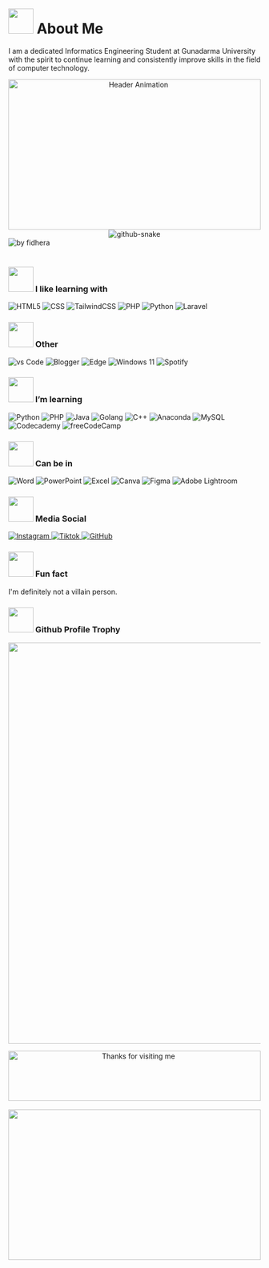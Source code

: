 #  <img src="https://media.giphy.com/media/n31H48lHjiTUk/giphy.gif?cid=ecf05e47djotj3zkwmmrl6q0ga4aksptpc3vu2umw86n47hv&ep=v1_stickers_search&rid=giphy.gif&ct=s" width="50"> About Me  
I am a dedicated Informatics Engineering Student at Gunadarma University with the spirit to continue learning and consistently improve skills in the field of computer technology.  

<div align="center">
  <img align="center" height="300px" width="100%" src="https://user-images.githubusercontent.com/22107794/139580686-887df369-edb8-4bc8-b607-4fbf6d7e4866.gif" alt="Header Animation" />
</div>  
<!-- <div align="center">
  <img align="center" height="300px" width="100%" src="https://media.giphy.com/media/cPxRDvlSj9QKA/giphy.gif?cid=ecf05e473kz1ysdexc2gddm21y05aw2rsih82p7rum2qh9em&ep=v1_gifs_related&rid=giphy.gif&ct=g" alt="Header Animation" />
</div>  ddddddddddddddddd
 -->

  <!-- snake graph -->
  <div align="center">
    <picture>
      <source media="(prefers-color-scheme: dark)" srcset="https://github.com/fatkhurrhn/fatkhurrhn/blob/main/github-contribution-grid-snake-dark.svg" />
      <source media="(prefers-color-scheme: light), (prefers-color-scheme: no-preference)" srcset="https://github.com/fatkhurrhn/fatkhurrhn/blob/main/github-contribution-grid-snake.svg" />
      <img src="https://github.com/fatkhurrhn/fatkhurrhn/blob/main/github-contribution-grid-snake.svg" alt="github-snake" />
    </picture>
  <!-- <h4> _generated with [Platane/snk](https://platane.me/snk/)_</h4> -->
  </div>
<div align="left"><img src="https://github-readme-activity-graph.vercel.app/graph?username=fidhera&theme=github-compact&radius=16" height="auto" alt="by fidhera"/></div>  



<br/>

### <img src="https://media0.giphy.com/media/v1.Y2lkPTc5MGI3NjExb25hamx1M2VsdmxtdnJkczR5MWw4bHl0aDZqa3lldXo5YTUzMXl5ZSZlcD12MV9pbnRlcm5hbF9naWZfYnlfaWQmY3Q9cw/YRMb6dd7zprS00JdGZ/giphy.gif" width="50"> I like learning with
<div display="flex">
  <img src="https://img.shields.io/badge/HTML-%23E34F26.svg?logo=html5&logoColor=white" alt="HTML5"/>
  <img src="https://img.shields.io/badge/CSS-1572B6?logo=css3&logoColor=fff" alt="CSS"/>
  <img src="https://img.shields.io/badge/Tailwind%20CSS-%2338B2AC.svg?logo=tailwind-css&logoColor=white" alt="TailwindCSS"/>
  <img src="https://img.shields.io/badge/php-%23777BB4.svg?&logo=php&logoColor=white" alt="PHP"/>
  <img src="https://img.shields.io/badge/Python-3776AB?logo=python&logoColor=fff" alt="Python"/>
  <img src="https://img.shields.io/badge/Laravel-%23FF2D20.svg?logo=laravel&logoColor=white" alt="Laravel"/>
</div>

### <img src="https://media0.giphy.com/media/v1.Y2lkPTc5MGI3NjExNTVqMHF0NmVnd2NwbzhoZXg4a2t5YW9vbmU0Ymk2NTlsdzR6bmlzZiZlcD12MV9pbnRlcm5hbF9naWZfYnlfaWQmY3Q9cw/rPeDAYP6E9nJoP4qMS/giphy.gif" width="50"> Other
<div display="flex">
  <img src="https://img.shields.io/badge/Visual%20Studio%20Code-0078d7.svg?logo=visual-studio-code&logoColor=white" alt="vs Code"/>
  <img src="https://img.shields.io/badge/Blogger-%23FF5722.svg?logo=blogger&logoColor=white" alt="Blogger"/>
  <img src="https://img.shields.io/badge/Edge-0078D7?logo=Microsoft-edge&logoColor=white" alt="Edge"/>
  <img src="https://img.shields.io/badge/Windows%2011-0078D4?logo=windows11&logoColor=fff" alt="Windows 11"/>
  <img src="https://img.shields.io/badge/Spotify-1ED760?logo=spotify&logoColor=white" alt="Spotify"/>
</div>

### <img src="https://media.giphy.com/media/ZxqYlvNlNjg4M/giphy.gif?cid=ecf05e47ph8pvskgpg7nl78t0uc5tuj8cs6nygkfm3q03xl6&ep=v1_stickers_search&rid=giphy.gif&ct=s" width="50"> I’m learning
<div display="flex">
  <img src="https://img.shields.io/badge/Python-3776AB?logo=python&logoColor=fff" alt="Python"/>
  <img src="https://img.shields.io/badge/php-%23777BB4.svg?&logo=php&logoColor=white" alt="PHP"/>
  <img src="https://img.shields.io/badge/Java-%23ED8B00.svg?logo=openjdk&logoColor=white" alt="Java"/>
  <img src="https://img.shields.io/badge/Go-%2300ADD8.svg?&logo=go&logoColor=white" alt="Golang"/>
  <img src="https://img.shields.io/badge/C++-%2300599C.svg?logo=c%2B%2B&logoColor=white" alt="C++"/>
  <img src="https://img.shields.io/badge/Anaconda-44A833?logo=anaconda&logoColor=fff" alt="Anaconda"/>
  <img src="https://img.shields.io/badge/MySQL-4479A1?logo=mysql&logoColor=fff" alt="MySQL"/>
  <img src="https://img.shields.io/badge/Codecademy-%2321759B.svg?logo=codecademy&logoColor=white" alt="Codecademy"/>
  <img src="https://img.shields.io/badge/freeCodeCamp-0A0A23?logo=freecodecamp&logoColor=fff" alt="freeCodeCamp"/>
</div>

### <img src="https://media.giphy.com/media/zm6mmD8MXIap7P6UML/giphy.gif?cid=ecf05e47bw6hsaj5363889k349khnj3u3l2xtm7f3e2o8ylk&ep=v1_stickers_search&rid=giphy.gif&ct=s" width="50"> Can be in

<div display="flex">
  <img src="https://img.shields.io/badge/Microsoft_Word-2B579A?logo=microsoft-word&logoColor=white" alt="Word"/>
  <img src="https://img.shields.io/badge/Microsoft_PowerPoint-B7472A?logo=microsoft-powerpoint&logoColor=white" alt="PowerPoint"/>
  <img src="https://img.shields.io/badge/Microsoft_Excel-217346?logo=microsoft-excel&logoColor=white" alt="Excel"/>
  <img src="https://img.shields.io/badge/Canva-%2300C4CC.svg?&logo=Canva&logoColor=white" alt="Canva"/>
  <img src="https://img.shields.io/badge/Figma-F24E1E?logo=figma&logoColor=white" alt="Figma"/>
  <img src="https://img.shields.io/badge/Adobe%20Lightroom-31A8FF?logo=Adobe%20Lightroom&logoColor=white" alt="Adobe Lightroom"/>
</div>

### <img src="https://media.giphy.com/media/vN1HW2LqrvscEntAeI/giphy.gif?cid=ecf05e47c1pt5c3y2myp1ou7krhp9dt1b3ah2ykoqfycsqs7&ep=v1_stickers_search&rid=giphy.gif&ct=s" width="50"> Media Social

<div display="flex">
  <a href="https://instagram.com/fidhera">
    <img src="https://img.shields.io/badge/Instagram-%23E4405F.svg?logo=Instagram&logoColor=white" alt="Instagram"/>
  </a>
  <a href="https://tiktok.com/@fidhera">
    <img src="https://img.shields.io/badge/TikTok-black?logo=tiktok&logoColor=white" alt="Tiktok"/>
  </a>
  <a href="https://github.com/fidhera">
    <img src="https://img.shields.io/badge/GitHub-%23121011.svg?logo=github&logoColor=white" alt="GitHub"/>
  </a>
</div>

### <img src="https://media.giphy.com/media/cixPj5jdHWjZk9l5Xd/giphy.gif?cid=ecf05e47xrz76u3kzcm3lsrhmq32xv83r1nwr3osvs8slcfk&ep=v1_stickers_search&rid=giphy.gif&ct=s" width="50"> Fun fact
I'm definitely not a villain person.

<h3> <img src="https://media.giphy.com/media/en5ORzU8uUSIsvElWr/giphy.gif?cid=790b76116k9in1cp3cntzsscwvezsm1brmomhsuki28njvoo&ep=v1_stickers_search&rid=giphy.gif&ct=s" width="50"> Github Profile Trophy</h3>
<p align="center">
<a href="https://github.com/fidhera">
<!--  <img width=800 src="https://github-profile-trophy.vercel.app/?username=fidhera&column=8&theme=gruvbox&no-frame=true"/> -->
  <img width=800 src="https://github-profile-trophy.vercel.app/?username=fidhera&theme=matrix"/>
</a>
  </p>

<div align="center">

<img height="100px" alt="Thanks for visiting me" width="100%" src="https://raw.githubusercontent.com/BrunnerLivio/brunnerlivio/master/images/marquee.svg" />
<!--
**codewithbernard/codewithbernard** is a ✨ _special_ ✨ repository because its `README.md` (this file) appears on your GitHub profile.

Here are some ideas to get you started:

-
-
- 👯 I’m looking to collaborate on ...
- 💬 Ask me about ...
  -->
  <!-- snake graph -->
   <!--
  <div align="center">
    <picture>
      <source media="(prefers-color-scheme: dark)" srcset="https://github.com/fatkhurrhn/fatkhurrhn/blob/main/github-contribution-grid-snake-dark.svg" />
      <source media="(prefers-color-scheme: light), (prefers-color-scheme: no-preference)" srcset="https://github.com/fatkhurrhn/fatkhurrhn/blob/main/github-contribution-grid-snake.svg" />
      <img src="https://github.com/fatkhurrhn/fatkhurrhn/blob/main/github-contribution-grid-snake.svg" alt="github-snake" />
    </picture>
  <!-- <h4> _generated with [Platane/snk](https://platane.me/snk/)_</h4> -->
  </div>
  <br>
  <div align="left">
<img align="center" height="300px" width="100%" src="https://github-readme-stats.vercel.app/api/top-langs/?username=fidhera&layout=compact&theme=dracula" />

<br/>
<br/>
<br/>
<br/>
<br/>
<br/>
